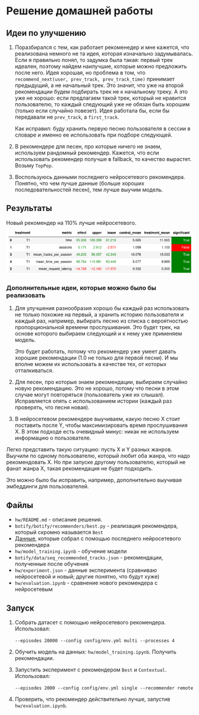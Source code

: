 # Решение домашней работы

## Идеи по улучшению

1. Поразбирался с тем, как работает рекоменедер и мне кажется, что реализована немного не та идея, которая
    изначально задумывалась. Если я правильно понял, то задумка была такая: первый трек идеален, поэтому найдем наилучшие,
    которые можно предложить после него. Идея хорошая, но проблема в том, что
    `recommend_next(user, prev_track, prev_track_time)` принимает предыдущий, а не начальный трек. Это значит, что уже
    на второй рекомендации будем подбирать трек не к начальному треку. А это уже не хорошо: если предлагаем такой трек,
    который не нравится пользователю, то каждый следующий уже не обязан быть хорошим (только если случайно повезет).
    Идея работала бы, если бы передавали не `prev_track`, а `first_track`.

    Как исправил: буду хранить первую песню пользователя в сессии в словаре и именно ее использовать при подборе следующей.

2. В рекомендере для песен, про которые ничего не знаем, используем рандомный рекомендер. Кажется, что если использовать
   рекомендер получше в fallback, то качество вырастет. Возьму `TopPop`.

3. Воспользуюсь данными последнего нейросетевого рекомендера. Понятно, что чем лучше данные (больше хороших последовательностей
   песен), тем лучше выучим модель.


## Результаты

Новый рекомендер на 110% лучше нейросетевого.

![Результаты сравнения нового рекомендера с нейросетевым](result.png)

### Дополнительные идеи, которые можно было бы реализовать

1. Для улучшения разнообразия хорошо бы каждый раз использовать не только похожие на первый, а хранить историю пользователя 
    и каждый раз, например, выбирать песню из списка с вероятностью пропорциональной времени прослушивания. 
    Это будет трек, на основе которого выбираем следующий и к нему уже применяем модель.
    
    Это будет работать, потому что рекомендер уже умеет давать хорошие рекомендации (1.0 не только для первой песни).
    И мы вполне можем их использовать в качестве тех, от которых отталкиваться.

2. Для песен, про которые знаем рекомендации, выбираем случайно новую рекомендацию. Это не хорошо, потому что
   песни в этом случае могут повторяться (пользователь уже их слышал). Исправляется опять с использованием истории
   (каждый раз проверять, что песня новая).

3. В нейросетевом рекомендере выучиваем, какую песню X стоит поставить после Y, чтобы максимизировать время
прослушивания X. В этом подходе есть очевидный минус: никак не используем информацию о пользователе.

Легко представить такую ситуацию: пусть X и Y разных жанров. Выучили по одному пользователю, который любит оба жанра, что
надо рекомендовать X. Но при запуске другому пользователю, который не фанат жанра X, такая рекомендация не будет подходить.

Это можно было бы исправить, например, дополнительно выучивая эмбеддинги для пользователей.


## Файлы

* `hw/README.md` - описание решения.
* `botify/botify/recommenders/best.py` - реализация рекомендера, который скромно называется `Best`
* [Данные](https://drive.google.com/file/d/1eorypqIUAdRi2q5wBLQPpzC-78PObY_D/view?usp=sharing), которые собрал
с помощью последнего нейросетевого рекомендера
* `hw/model_training.ipynb` - обучение модели
* `botify/data/seq_recommended_tracks.json` - рекомендации, полученные после обучения
* `hw/experiment.json` - данные эксперимента (сравниваю нейросетевой и новый; другие понятно, что будут хуже)
* `hw/evaluation.ipynb` - сравнение нового рекомендера с нейросетевым

## Запуск

1. Собрать датасет с помощью нейросетевого рекомендера. Использовал:

    `--episodes 20000 --config config/env.yml multi --processes 4`
2. Обучить модель на данных: `hw/model_training.ipynb`. Получить рекомендации.
3. Запустить эксперимент с рекомендером `Best` и `Contextual`. Использовал:
 
    `--episodes 2000 --config config/env.yml single --recommender remote`
4. Проверить, что рекомендер действительно лучше, запустив `hw/evaluation.ipynb`.
